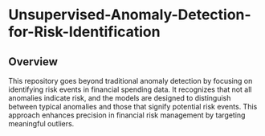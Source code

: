 # Unsupervised-Anomaly-Detection-for-Risk-Identification

## Overview

This repository goes beyond traditional anomaly detection by focusing on identifying risk events in financial spending data. It recognizes that not all anomalies indicate risk, and the models are designed to distinguish between typical anomalies and those that signify potential risk events. This approach enhances precision in financial risk management by targeting meaningful outliers.


